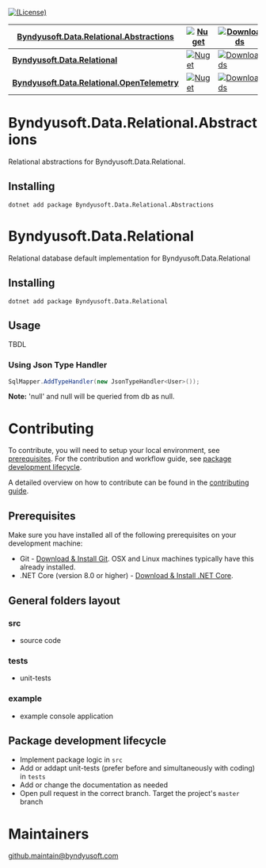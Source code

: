 [![(License)](https://img.shields.io/github/license/Byndyusoft/Byndyusoft.Data.Relational.Abstractions.svg)](LICENSE.txt)


| [Byndyusoft.Data.Relational.Abstractions](https://www.nuget.org/packages/Byndyusoft.Data.Relational.Abstractions/) | [![Nuget](https://img.shields.io/nuget/v/Byndyusoft.Data.Relational.Abstractions.svg)](https://www.nuget.org/packages/Byndyusoft.Data.Relational.Abstractions/) | [![Downloads](https://img.shields.io/nuget/dt/Byndyusoft.Data.Relational.Abstractions.svg)](https://www.nuget.org/packages/Byndyusoft.Data.Relational.Abstractions/) |
|------- | ------------ | --------- |
| [**Byndyusoft.Data.Relational**](https://www.nuget.org/packages/Byndyusoft.Data.Relational/) | [![Nuget](https://img.shields.io/nuget/v/Byndyusoft.Data.Relational.svg)](https://www.nuget.org/packages/Byndyusoft.Data.Relational/) | [![Downloads](https://img.shields.io/nuget/dt/Byndyusoft.Data.Relational.svg)](https://www.nuget.org/packages/Byndyusoft.Data.Relational/) |
| [**Byndyusoft.Data.Relational.OpenTelemetry**](https://www.nuget.org/packages/Byndyusoft.Data.Relational.OpenTelemetry/) | [![Nuget](https://img.shields.io/nuget/v/Byndyusoft.Data.Relational.OpenTelemetry.svg)](https://www.nuget.org/packages/Byndyusoft.Data.Relational.OpenTelemetry/) | [![Downloads](https://img.shields.io/nuget/dt/Byndyusoft.Data.Relational.OpenTelemetry.svg)](https://www.nuget.org/packages/Byndyusoft.Data.Relational.OpenTelemetry/) |

# Byndyusoft.Data.Relational.Abstractions
Relational abstractions for Byndyusoft.Data.Relational.

## Installing

```shell
dotnet add package Byndyusoft.Data.Relational.Abstractions
```

# Byndyusoft.Data.Relational
Relational database default implementation for Byndyusoft.Data.Relational

## Installing

```shell
dotnet add package Byndyusoft.Data.Relational
```

## Usage

TBDL

### Using Json Type Handler

```csharp
SqlMapper.AddTypeHandler(new JsonTypeHandler<User>());
```

**Note:** 'null' and null will be queried from db as null.

# Contributing

To contribute, you will need to setup your local environment, see [prerequisites](#prerequisites). For the contribution and workflow guide, see [package development lifecycle](#package-development-lifecycle).

A detailed overview on how to contribute can be found in the [contributing guide](CONTRIBUTING.md).

## Prerequisites

Make sure you have installed all of the following prerequisites on your development machine:

- Git - [Download & Install Git](https://git-scm.com/downloads). OSX and Linux machines typically have this already installed.
- .NET Core (version 8.0 or higher) - [Download & Install .NET Core](https://dotnet.microsoft.com/download/dotnet/8.0).

## General folders layout

### src
- source code

### tests

- unit-tests

### example

- example console application

## Package development lifecycle

- Implement package logic in `src`
- Add or addapt unit-tests (prefer before and simultaneously with coding) in `tests`
- Add or change the documentation as needed
- Open pull request in the correct branch. Target the project's `master` branch

# Maintainers

[github.maintain@byndyusoft.com](mailto:github.maintain@byndyusoft.com)

